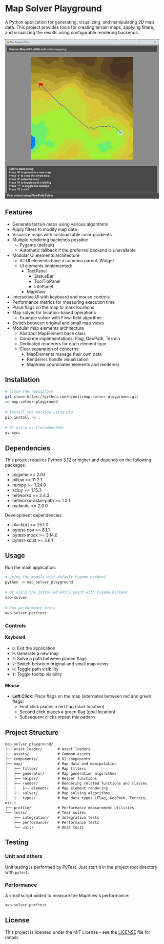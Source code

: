 # Map Solver Playground

A Python application for generating, visualizing, and manipulating 2D map data. This project provides tools for creating
terrain maps, applying filters, and visualizing the results using configurable rendering backends.

![Map Solver Playground Screenshot](screenshot.png)

## Features

- Generate terrain maps using various algorithms
- Apply filters to modify map data
- Visualize maps with customizable color gradients
- Multiple rendering backends possible
    - Pygame (default)
    - Automatic fallback if the preferred backend is unavailable
- Modular UI elements architecture
    - All UI elements have a common parent: Widget
    - UI elements implemented:
        - TextPanel
            - StatusBar
            - ToolTipPanel
            - InfoPanel
        - MapView
- Interactive UI with keyboard and mouse controls
- Performance metrics for measuring execution time
- Place flags on the map to mark locations
- Map solver for location-based operations
    - Example solver with Flow-field algorithm
- Switch between original and small map views
- Modular map elements architecture
    - Abstract MapElement base class
    - Concrete implementations: Flag, GeoPath, Terrain
    - Dedicated renderers for each element type
    - Clear separation of concerns:
        - MapElements manage their own data
        - Renderers handle visualization
        - MapView coordinates elements and renderers

## Installation

```bash
# Clone the repository
git clone https://github.com/dzooli/map-solver-playground.git
cd map-solver-playground

# Install the package using pip
pip install -e .

# Or using uv (recommended)
uv sync
```

## Dependencies

This project requires Python 3.12 or higher and depends on the following packages:

- pygame >= 2.6.1
- pillow >= 11.2.1
- numpy >= 1.24.0
- scipy == 1.15.3
- networkx == 3.4.2
- networkx-astar-path >= 1.0.1
- pydantic >= 2.0.0

Development dependencies:

- black[d] >= 25.1.0
- pytest-cov >= 6.1.1
- pytest-mock >= 3.14.0
- pytest-xdist >= 3.6.1

## Usage

Run the main application:

```bash
# Using the module with default Pygame backend
python -m map_solver_playground

# Or using the installed entry point with Pygame backend
map-solver

# Run performance tests
map-solver-perftest
```

### Controls

#### Keyboard

- `Q`: Exit the application
- `N`: Generate a new map
- `S`: Solve a path between placed flags
- `V`: Switch between original and small map views
- `H`: Toggle path visibility
- `T`: Toggle tooltip visibility

#### Mouse

- **Left Click**: Place flags on the map (alternates between red and green flags)
    - First click places a red flag (start location)
    - Second click places a green flag (goal location)
    - Subsequent clicks repeat this pattern

## Project Structure

```
map_solver_playground/
├── asset_loader/       # Asset loaders
├── assets/             # Common assets
├── components/         # UI components
├── map/                # Map data and manipulation
│   ├── filter/         # Map filters
│   ├── generator/      # Map generation algorithms
│   ├── helper/         # Helper functions
│   ├── render/         # Rendering related functions and classes
│   │   ├── element/    # Map element rendering
│   ├── solver/         # Map solving algorithms
│   ├── types/          # Map data types (Flag, GeoPath, Terrain, etc.)
├── profile/            # Performance measurement utilities
└── tests/              # Test suites
    ├── integration/    # Integration tests
    ├── performance/    # Performance tests
    └── unit/           # Unit tests
```

## Testing

### Unit and others

Unit testing is performed by PyTest. Just start it in the project root directory with `pytest`.

### Performance

A small script added to measure the MapView's performance:

```bash
map-solver-perftest
```

## License

This project is licensed under the MIT License - see the [LICENSE](LICENSE) file for details.

